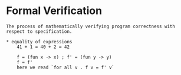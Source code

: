 
# Formal Verification
	The process of mathematically verifying program correctness with respect to specification.

	* equality of expressions
		41 + 1 = 40 + 2 = 42

		f = (fun x -> x) ; f' = (fun y -> y)
		f = f'
		here we read `for all v . f v = f' v`
